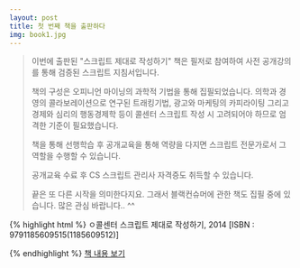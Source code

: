 ```yaml
---
layout: post
title: 첫 번째 책을 출판하다
img: book1.jpg
---
```


<blockquote>
이번에 출판된 "스크립트 제대로 작성하기" 책은 필저로 참여하여 
사전 공개강의를 통해 검증된 스크립트 지침서입니다.

책의 구성은 오피니언 마이닝의 과학적 기법을 통해 집필되었습니다. 
의학과 경영의 콜라보레이션으로 연구된 트래킹기법, 광고와 마케팅의 카피라이팅 
그리고 경제와 심리의 행동경제학 등이 콜센터 스크립트 작성 시 고려되어야 하므로 
엄격한 기준이 필요했습니다.

책을 통해 선행학습 후 공개교육을 통해 역량을 다지면 스크립트 전문가로서 
그 역할을 수행할 수 있습니다. 

공개교육 수료 후 CS 스크립트 관리사 자격증도 취득할 수 있습니다.

끝은 또 다른 시작을 의미한다지요.
그래서 블랙컨슈머에 관한 책도 집필 중에 있습니다. 
많은 관심 바랍니다.. ^^
</blockquote>

{% highlight html %}
 ㅇ콜센터 스크립트 제대로 작성하기, 2014
   [ISBN : 9791185609515(1185609512)]
    
{% endhighlight %}
   <a href="http://me2.do/Fi6qLd7Z" class="btn btn-primary btn-sm">책 내용 보기</a>

